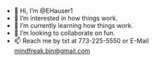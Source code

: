 - 👋 Hi, I’m @EHauser1
- 👀 I’m interested in how things work.
- 🌱 I’m currently learning how things work.
- 💞️ I’m looking to collaborate on fun.
- 📫 Reach me by txt at 773-225-5550 or E-Mail mindfreak.bin@gmail.com

<!---
EHauser1/EHauser1 is a ✨ special ✨ repository because its `README.md` (this file) appears on your GitHub profile.
You can click the Preview link to take a look at your changes.
--->
